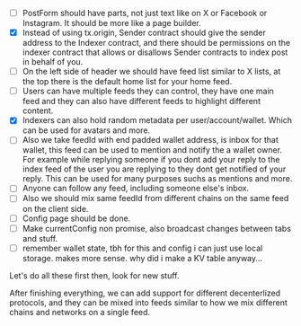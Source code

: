 -   [ ] PostForm should have parts, not just text like on X or Facebook or Instagram. It should be more like a page builder.
-   [x] Instead of using tx.origin, Sender contract should give the sender address to the Indexer contract, and there should be permissions on the indexer contract that allows or disallows Sender contracts to index post in behalf of you.
-   [ ] On the left side of header we should have feed list similar to X lists, at the top there is the default home list for your home feed.
-   [ ] Users can have multiple feeds they can control, they have one main feed and they can also have different feeds to highlight different content.
-   [x] Indexers can also hold random metadata per user/account/wallet. Which can be used for avatars and more.
-   [ ] Also we take feedId with end padded wallet address, is inbox for that wallet, this feed can be used to mention and notify the a wallet owner. For example while replying someone if you dont add your reply to the index feed of the user you are replying to they dont get notified of your reply. This can be used for many purposes suchs as mentions and more.
-   [ ] Anyone can follow any feed, including someone else's inbox.
-   [ ] Also we should mix same feedId from different chains on the same feed on the client side.
-   [ ] Config page should be done.
-   [ ] Make currentConfig non promise, also broadcast changes between tabs and stuff.
-   [ ] remember wallet state, tbh for this and config i can just use local storage. makes more sense. why did i make a KV table anyway...

Let's do all these first then, look for new stuff.

After finishing everything, we can add support for different decenterlized protocols, and they can be mixed into feeds similar to how we mix different chains and networks on a single feed.
